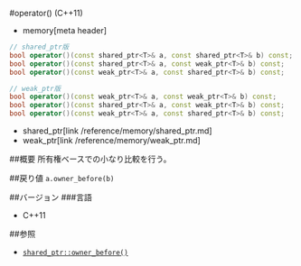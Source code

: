 #operator() (C++11)
* memory[meta header]

```cpp
// shared_ptr版
bool operator()(const shared_ptr<T>& a, const shared_ptr<T>& b) const;
bool operator()(const shared_ptr<T>& a, const weak_ptr<T>& b) const;
bool operator()(const weak_ptr<T>& a, const shared_ptr<T>& b) const;

// weak_ptr版
bool operator()(const weak_ptr<T>& a, const weak_ptr<T>& b) const;
bool operator()(const shared_ptr<T>& a, const weak_ptr<T>& b) const;
bool operator()(const weak_ptr<T>& a, const shared_ptr<T>& b) const;
```
* shared_ptr[link /reference/memory/shared_ptr.md]
* weak_ptr[link /reference/memory/weak_ptr.md]

##概要
所有権ベースでの小なり比較を行う。


##戻り値
`a.owner_before(b)`


##バージョン
###言語
- C++11

##参照
- [`shared_ptr::owner_before()`](/reference/memory/shared_ptr/owner_before.md)

